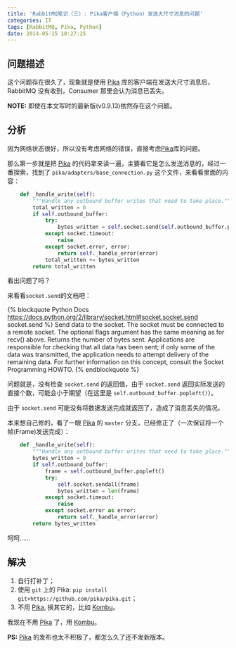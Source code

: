 ```yaml
---
title: 'RabbitMQ笔记（三）: Pika客户端（Python）发送大尺寸消息的问题'
categories: IT
tags: [RabbitMQ, Pika, Python]
date: 2014-05-15 10:27:25
---
```



## 问题描述

这个问题存在很久了，现象就是使用 [Pika] 库的客户端在发送大尺寸消息后，RabbitMQ
没有收到，Consumer 那里会认为消息已丢失。

**NOTE:** 即使在本文写时的最新版(v0.9.13)依然存在这个问题。

## 分析

因为网络状态很好，所以没有考虑网络的错误，直接考虑[Pika]库的问题。

那么第一步就是把 [Pika] 的代码拿来读一遍，主要看它是怎么发送消息的，经过一番探索，找到了
`pika/adapters/base_connection.py` 这个文件，来看看里面的内容：

``` python pika/adapters/base_connection.py https://github.com/pika/pika/blob/0.9.13/pika/adapters/base_connection.py#L329
    def _handle_write(self):
        """Handle any outbound buffer writes that need to take place."""
        total_written = 0
        if self.outbound_buffer:
            try:
                bytes_written = self.socket.send(self.outbound_buffer.popleft())
            except socket.timeout:
                raise
            except socket.error, error:
                return self._handle_error(error)
            total_written += bytes_written
        return total_written
```

看出问题了吗？

来看看`socket.send`的文档吧：

{% blockquote Python Docs https://docs.python.org/2/library/socket.html#socket.socket.send socket.send %}
Send data to the socket. The socket must be connected to a remote socket. The optional flags argument has the same meaning as for recv() above. Returns the number of bytes sent. Applications are responsible for checking that all data has been sent; if only some of the data was transmitted, the application needs to attempt delivery of the remaining data. For further information on this concept, consult the Socket Programming HOWTO.
{% endblockquote %}

问题就是，没有检查 `socket.send` 的返回值，由于 `socket.send` 返回实际发送的直接个数，可能会小于期望（在这里是
`self.outbound_buffer.popleft()`）。

由于 `socket.send` 可能没有将数据发送完成就返回了，造成了消息丢失的情况。


本来想自己修的，看了一眼 [Pika] 的 `master` 分支，已经修正了（一次保证将一个帧(Frame)发送完成）：

``` python pika/adapters/base_connection.py https://github.com/pika/pika/blob/master/pika/adapters/base_connection.py#L354
    def _handle_write(self):
        """Handle any outbound buffer writes that need to take place."""
        bytes_written = 0
        if self.outbound_buffer:
            frame = self.outbound_buffer.popleft()
            try:
                self.socket.sendall(frame)
                bytes_written = len(frame)
            except socket.timeout:
                raise
            except socket.error as error:
                return self._handle_error(error)
        return bytes_written
```

呵呵……


## 解决

1. 自行打补丁；
2. 使用 `git` 上的 Pika: `pip install git+https://github.com/pika/pika.git`；
3. 不用 [Pika], 换其它的，比如 [Kombu]。


我现在不用 [Pika] 了，用 [Kombu]。

**PS:** [Pika] 的发布也太不积极了，都怎么久了还不发新版本。

[Pika]: https://pypi.python.org/pypi/pika/
[Kombu]: http://kombu.readthedocs.org/
